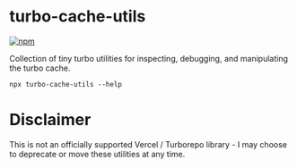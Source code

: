 # turbo-cache-utils

[![npm](https://img.shields.io/npm/v/turbo-cache-utils?logo=npm)](https://www.npmjs.com/package/turbo-cache-utils)

Collection of tiny turbo utilities for inspecting, debugging, and manipulating the turbo cache.

```
npx turbo-cache-utils --help
```

# Disclaimer

This is not an officially supported Vercel / Turborepo library - I may choose to deprecate or move these utilities at any time.